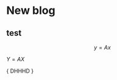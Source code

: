 <script src="https://cdn.mathjax.org/mathjax/latest/MathJax.js?config=TeX-AMS-MML_HTMLorMML" type="text/javascript"></script>
# New blog

## test

$$ y=Ax $$

$Y = A X$

{ DHHHD  }

